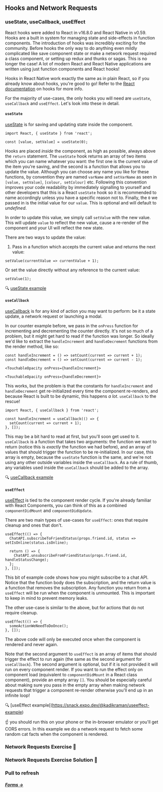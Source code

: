 ## Hooks and Network Requests

### useState, useCallback, useEffect
React hooks were added to React in v16.8.0 and React Native in v0.59. Hooks are a built in system for managing state and side-effects in function components. The introduction of hooks was incredibly exciting for the community. Before hooks the only way to do anything even mildly complicated like save component state or make a network request required a class component, or setting up redux and thunks or sagas. This is no longer the case! A lot of modern React and React Native applications are written using just function components and React hooks!

Hooks in React Native work exactly the same as in plain React, so if you already know about hooks, you're good to go! Refer to the [React documentation](https://reactjs.org/docs/hooks-intro.html) on hooks for more info.

For the majority of use-cases, the only hooks you will need are ```useState```, ```useCallback``` and ```useEffect```. Let's look into these in detail.

#### ```useState```

[useState](https://reactjs.org/docs/hooks-state.html) is for saving and updating state inside the component.

```
import React, { useState } from 'react';

const [value, setValue] = useState(0);
```

Hooks are placed *inside* the component, as high as possible, always above the ```return``` statement. The ```useState``` hook returns an array of two items which you can name whatever you want: the first one is the current value of the item you're saving, and the second is a function that allows you to update the value. Although you can choose any name you like for these functions, by convention they are named ```varName``` and ```setVarName``` as seen in ```[value, setValue]```, ```[colour, setColour]``` etc. Following this convention improves your code readability by immediately signalling to yourself and other developers that this is a React ```useState``` hook so it is recommended to name accordingly unless you have a specific reason not to. Finally, the ```0``` we passed in is the initial value for our ```value```. This is optional and will default to *undefined*.

In order to update this value, we simply call ```setValue``` with the new value. This will update ```value``` to reflect the new value, cause a re-render of the component and your UI will reflect the new state.

There are two ways to update the value: 

1. Pass in a function which accepts the current value and returns the next value:

```
setValue(currentValue => currentValue + 1);
```

Or set the value directly without any reference to the current value:

```
setValue(1);
```

🔍 [useState example](https://snack.expo.dev/@kadikraman/usestate-example)

#### ```useCallback```

[useCallback](https://reactjs.org/docs/hooks-reference.html#usecallback) is for any kind of action you may want to perform: be it a state update, a network request or launching a modal.

In our counter example before, we pass in the ```onPress``` function for incrementing and decrementing the counter directly. It's not so much of a problem, but it might get hard to read if the function was longer. So ideally we'd like to extract the ```handleIncrement``` and ```handleDecrement``` functions from the render method, like so:

```
const handleIncrement = () => setCount(current => current + 1);
const handleDecrement = () => setCount(current => current - 1);

<TouchableOpacity onPress={handleIncrement}>

<TouchableOpacity onPress={handleDecrement}>
```

This works, but the problem is that the constants for ```handleIncrement``` and ```handleDecrement``` get re-initialized every time the component re-renders, and because React is built to be dynamic, this happens *a lot*. ```useCallback``` to the rescue!

```
import React, { useCallback } from 'react';

const handleIncrement = useCallback(() => {
  setCount(current => current + 1);
}, []);
```

This may be a bit hard to read at first, but you'll soon get used to it. ```useCallback``` is a function that takes two arguments: the function we want to return (notice this is *exactly* the function we had before), and an array of values that should trigger the function to be re-initialized. In our case, this array is empty, because the ```useState``` function is the same, and we're not using any other outside variables inside the ```useCallback```. As a rule of thumb, any variables used inside the ```useCallback``` should be added to the array.

🔍 [useCallback example](https://snack.expo.dev/@kadikraman/usecallback-example)

#### ```useEffect```

[useEffect](https://reactjs.org/docs/hooks-effect.html) is tied to the component render cycle. If you're already familiar with React Components, you can think of this as a combined ```componentDidMount``` and ```componentDidUpdate```.

There are two main types of use-cases for ```useEffect```: ones that require cleanup and ones that don't.

```
useEffect(() => {
  ChatAPI.subscribeToFriendStatus(props.friend.id, status => setIsOnline(status.isOnline);

  return () => {
    ChatAPI.unsubscribeFromFriendStatus(props.friend.id, handleStatusChange);
  };
}, []);
```

This bit of example code shows how you might subscribe to a chat API. Notice that the function body does the subscription, and the return value is a function that removes the subscription. Any function you return from a ```useEffect``` will be run when the component is unmounted. This is important to keep in mind to prevent memory leaks.

The other use-case is similar to the above, but for actions that do not require cleanup.

```
useEffect(() => {
  someActionWeNeedToDoOnce();
}, []);
```

The above code will only be executed once when the component is rendered and never again.

Note that the second argument to ```useEffect``` is an array of items that should trigger the effect to run again (the same as the second argument for ```useCallback```). The second argument is optional, but if it is not provided it will run on every component render. If you want to run the effect only on component load (equivalent to ```componentDidMount``` in a React class component), provide an empty array ```[]```. You should be especially careful about making sure you pass in the empty array when making network requests that trigger a component re-render otherwise you'll end up in an infinite loop!

🔍 [useEffect example[(https://snack.expo.dev/@kadikraman/useeffect-example)

☝️ you should run this on your phone or the in-browser emulator or you'll get CORS errors. In this example we do a network request to fetch some random cat facts when the component is rendered.

### Network Requests Exercise 📝

### Network Requests Exercise Solution 👀

### Pull to refresh

##### *[Forms →](https://github.com/adasilvapdev/React-Native-v2-FrontEnd-Masters-Course-Notes/blob/main/content/6-forms/README.md#forms)*
